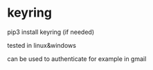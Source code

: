 # keyring
pip3 install keyring (if needed)

tested in linux&windows

can be used to authenticate for example in gmail
